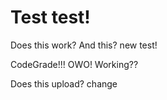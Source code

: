 # Test test!

Does this work? And this? new test!

CodeGrade!!! OWO! Working??

Does this upload?
 change
